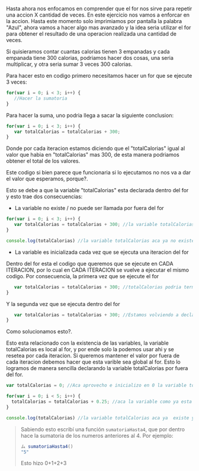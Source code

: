 Hasta ahora nos enfocamos en comprender que el for nos sirve para repetir una accion X cantidad de veces.
En este ejercicio nos vamos a enforcar en la accion.
Hasta este momento solo imprimiamos por pantalla la palabra "Azul", ahora vamos a hacer algo mas avanzado y la idea seria utilizar el for para obtener el resultado de una operacion realizada una cantidad de veces.

Si quisieramos contar cuantas calorias tienen 3 empanadas y cada empanada tiene 300 calorias, podriamos hacer dos cosas, una seria multiplicar, y otra seria sumar 3 veces 300 calorias.

Para hacer esto en codigo primero necesitamos hacer un for que se ejecute 3 veces:


```javascript
for(var i = 0; i < 3; i++) {
   //Hacer la sumatoria
}
```

Para hacer la suma, uno podria llega a sacar la siguiente conclusion:

```javascript
for(var i = 0; i < 3; i++) {
   var totalCalorias = totalCalorias + 300;
}
```

Donde por cada iteracion estamos diciendo que el "totalCalorias" igual al valor que habia en "totalCalorias" mas 300, de esta manera podriamos obtener el total de los valores.

Este codigo si bien parece que funcionaria si lo ejecutamos no nos va a dar el valor que esperamos, porque?.

Esto se debe a que la variable "totalCalorias" esta declarada dentro del for y esto trae dos consecuencias:

* La variable no existe / no puede ser llamada por fuera del for

```javascript
for(var i = 0; i < 3; i++) {
   var totalCalorias = totalCalorias + 300; //la variable totalCalorias esta declarada dentro del for y solo puede ser usada ahi dentro
}

console.log(totalCalorias) //la variable totalCalorias aca ya no existe y no puede ser consultada
```

* La variable es inicializada cada vez que se ejecuta una iteracion del for

Dentro del for esta el codigo que queremos que se ejecute en CADA ITERACION, por lo cual en CADA ITERACION se vuelve a ejecutar el mismo codigo.
Por consecuencia, la primera vez que se ejecute el for

```javascript
   var totalCalorias = totalCalorias + 300; //totalCalorias podria terminar valiendo 300
}
```

Y la segunda vez que se ejecuta dentro del for

```javascript
   var totalCalorias = totalCalorias + 300; //Estamos volviendo a declara la variable totalCalorias, por lo cual no logramos almacenar el valor anterior.
}
```

Como solucionamos esto?.

Esto esta relacionado con la existencia de las variables, la variable totalCalorias es local al for, y por ende solo la podemos usar ahi y se resetea por cada iteracion. Si queremos mantener el valor por fuera de cada iteracion debemos hacer que esta varible sea global al for. Esto lo logramos de manera sencilla declarando la variable totalCalorias por fuera del for.

```javascript
var totalCalorias = 0; //Aca aprovecho e inicializo en 0 la variable totalCalorias.

for(var i = 0; i < 5; i++) {
  totalCalorias = totalCalorias + 0.25; //aca la variable como ya esta declarada por fuera del for esta puede ser modificada durante las iteraciones y no se "reinicia"
}

console.log(totalCalorias) //la variable totalCalorias aca ya  existe y nos devuelve el valor total que buscabamos.
```

> Sabiendo esto escribí una función `sumatoriaHasta4`, que por dentro hace la sumatoria de los numeros anteriores al 4.
Por ejemplo: 
> 
> ```javascript
> ム sumatoriaHasta4()
> "5"
> ```
> Esto hizo 0+1+2+3